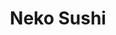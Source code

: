 ---
layout: place
title: "Neko Sushi"
permalink: /oregon/grants-pass/neko-sushi.html
stateAbbr: OR
stateName: Oregon
cityName: Grants Pass
place_id: ChIJYZzGCUJ7xVQR64HH5jnWmr8
photos:
  - name: >-
      places/ChIJYZzGCUJ7xVQR64HH5jnWmr8/photos/AUy1YQ1H2_3CjynPNCBtJe8ifGXyn8OngdaThRF0siy7xlqet8YNcILbQ2bYIC0YUPRLxWjpEAt63eoqc9UVLjP4CvMvHxjoEN5DzGp-XTyx6b1FeGEed3OPKd0zfn-FHu-2zVZjA1R50BsrNJFgafrF8vkQfd8GwKtLnN_NDIcdDgwYb7rP9R_fXw9vRYR1VO96IC8dH_KAIWKgVm6kgLe34dDYUC9aQFA-wltIZdylfcs5gV59UhTuRXlUF6FdOiqaD9MPSllIkfR4pVMl5sxVYpbTJgapLs0XMsCoWio5u_UKYoLbo7e8QIh2-zxeTJssVDn1spDZBiSwMkPlLFvYkojzt_fPmgUMEjxb9_hjsB-3tLCUbAC3Kmz4HAWkF2pgJ8t46lMoCfTDrcTe--astT-g8p3lriljxwhcv6Y9SSw
    widthPx: 4624
    heightPx: 2604
    authorAttributions:
      - displayName: Amariah Skye
        uri: https://maps.google.com/maps/contrib/100467610537779451772
        photoUri: >-
          https://lh3.googleusercontent.com/a/ACg8ocL1v9ZXBAJspnPvVn-eHawSA74O-0q03qkAWVqmLxkFdG9JeA=s100-p-k-no-mo
    flagContentUri: >-
      https://www.google.com/local/imagery/report/?cb_client=maps_api_places.places_api&image_key=!1e10!2sCIHM0ogKEICAgICRgPjcOg&hl=en-US
    googleMapsUri: >-
      https://www.google.com/maps/place//data=!3m4!1e2!3m2!1sCIHM0ogKEICAgICRgPjcOg!2e10!4m2!3m1!1s0x54c57b4209c69c61:0xbf9ad639e6c781eb
  - name: >-
      places/ChIJYZzGCUJ7xVQR64HH5jnWmr8/photos/AUy1YQ37yQpktoxaIGrhrdY1Tl08LSzIBCbvT_9RJit8MOJONM3WSHOujGJIb7vcb_ocYvVDVzmzBL3yiGbAp1VhmvLbWaDYtqdEFZijQxD7ipirPIDls1bimEtDbHwUQICTaCdRbOxTWQKLk8zxcRDwNKfrGAHCvhWNn1AEYYWFUqfTATLoXRyJnEh7_yhYI5sG4OyzAj2Hcb4ywaOCxxIuPrx8w0vMC-z1kIMR8PLnl1Cz37sPst_dI2ytyBvSygWOB2BzC5m0M7-W6t_EzIyZRRgYB_YwABUCVD6Op5r3ie5AIwQQEn5etLs9LNxNNEzL4dw14m-M0VWJlw2e862-DoijaDkWZ67WaSKmEjV1FsChkqdttQXskYVsukSbLAYqA27n2AFQMcHzcEHFnPX7DWBsr5wS9JlksGZsx7iKT1T1PkU_-J9l40Mfx71p3gql
    widthPx: 3614
    heightPx: 4800
    authorAttributions:
      - displayName: Carlos Garcia
        uri: https://maps.google.com/maps/contrib/115831500621964076513
        photoUri: >-
          https://lh3.googleusercontent.com/a-/ALV-UjUV0BsqBrsC3wjO-Y-_oB7dPDjEbOfVPcf_uExUhmc0qrLOy3qdHA=s100-p-k-no-mo
    flagContentUri: >-
      https://www.google.com/local/imagery/report/?cb_client=maps_api_places.places_api&image_key=!1e10!2sCIABIhAGbwPTTyMzXmfPjo4ACOI7&hl=en-US
    googleMapsUri: >-
      https://www.google.com/maps/place//data=!3m4!1e2!3m2!1sCIABIhAGbwPTTyMzXmfPjo4ACOI7!2e10!4m2!3m1!1s0x54c57b4209c69c61:0xbf9ad639e6c781eb
  - name: >-
      places/ChIJYZzGCUJ7xVQR64HH5jnWmr8/photos/AUy1YQ2N_q-YnWHpmKVnP1TdYpeOC-bAHi4JcV6k17Vw43HFDW3Zd8MiH8IaQy6caL_AhTb94Kyfa3DmqwsHOIOYkCRthXQ9shUeHdn2UDcGr5hcoUpsQCgBUpDLKVssIMf9Rc06gMxiGwcWqXEb5GoSdDnrmnCStjh3OUD6tBDkoN_hAf448x1KDBqlsImavo2IFsRPlD706DmxGD1nO8RgFmbmk2PtSFaP5NKftQA5WPrn-MJb9-9FbJGZ4W4UAK1FVEcYdLL651tjbfccBH32rEQYR94JeNf9RVM-mf1uYKW3qou_Qyh0SQpYHmaZ7y1hWN36O3vCHRCyN_8g-2qBzXJODZ2JFg8t_SrdFmVhQ_3ytTZRLhOxxCUPnCbUGoWYQSNOBCUAl7FK6GKf8VTFna0M1JJ7c7gKyNaPX1PBz9Yp2y-e
    widthPx: 4000
    heightPx: 3000
    authorAttributions:
      - displayName: Tera X
        uri: https://maps.google.com/maps/contrib/107224696969390329531
        photoUri: >-
          https://lh3.googleusercontent.com/a-/ALV-UjXq06_KF9BQG-bIeyCr59-C7H-B1TX-_F-MrQd9H_JLPKA8QUHIzA=s100-p-k-no-mo
    flagContentUri: >-
      https://www.google.com/local/imagery/report/?cb_client=maps_api_places.places_api&image_key=!1e10!2sCIHM0ogKEICAgIDLs9HT0QE&hl=en-US
    googleMapsUri: >-
      https://www.google.com/maps/place//data=!3m4!1e2!3m2!1sCIHM0ogKEICAgIDLs9HT0QE!2e10!4m2!3m1!1s0x54c57b4209c69c61:0xbf9ad639e6c781eb
  - name: >-
      places/ChIJYZzGCUJ7xVQR64HH5jnWmr8/photos/AUy1YQ3UxXNhxGLLb6AdqVmp-hRCNF9gM7r4H3WXV32SjAyAKgJuKOCigmgGKvqCiKusiLVenzdGmqHMy0eXPwO6qbOtOfZB0_HDQ881oGznsUs-p4kOvPZa1YlXscnvEFsZliTvVihmd6PsVhPwpf5te9r0hRsBG_FepkeOhLElTVSHpD-J6YJ2p60uju6sb491mJR802fTGfecuTTFNwMN_MeRpOugR0xzX66jni7wHmyHFWzYHPhMmjI5w2WMEYwQOMQZTwE_1rzMS0-LKoKk5WXPoa_Kr1F0tzxRvg67K-kV44GMNKGTwrEgxkGORJtJLiTUxzDpxoXKwGYPCJcfEzfwSCS522_xHhrgCh4UuFtagKdQrCnIrJinaJ-U2T7xiqnludXwf3iEnPvAMiNqUyf8uRvHj9lGSZcEXknzxqioQQYZ
    widthPx: 3000
    heightPx: 4000
    authorAttributions:
      - displayName: Yael Watson
        uri: https://maps.google.com/maps/contrib/115286136410830287655
        photoUri: >-
          https://lh3.googleusercontent.com/a-/ALV-UjU1UhMhMPJoJvyl8ZQ2k9PVaDIAWy5EX0YsV0YRFIDSrs5xmHBuog=s100-p-k-no-mo
    flagContentUri: >-
      https://www.google.com/local/imagery/report/?cb_client=maps_api_places.places_api&image_key=!1e10!2sCIHM0ogKEICAgICHv7fj0gE&hl=en-US
    googleMapsUri: >-
      https://www.google.com/maps/place//data=!3m4!1e2!3m2!1sCIHM0ogKEICAgICHv7fj0gE!2e10!4m2!3m1!1s0x54c57b4209c69c61:0xbf9ad639e6c781eb
  - name: >-
      places/ChIJYZzGCUJ7xVQR64HH5jnWmr8/photos/AUy1YQ2ALwB6NCt4L5iRwSOHv1aBlJC5AtD55F9ukDAPNYg5guFIHctbIEi2Hv5e0nBFgtHpdHeAI1_jMgzCVPODw_huPRQNHvNmCy3wfZi-klTnEQuDqAg99gWGMSjJnb8P-tlzuu16sCZ6gUKMQj8OcIEOfywp7ohIsuwUcMLGfbbp0y8gfU5qMlKf7yF-lEpFV2gfZjiaBRYdbyHQhLYUc2qzNX2_9gyMqRf16-1eRJnvVEpoOfPhUuuusNao9H9Xvl0eOuBG7uvCh4gOp1bwgEVXC8WCZVzPBV6-6FU8QmnisZSQVBKPhy3TBGuzDVZaik9PsC-RK_y7HoVozIU-nINvIBOjmUU5-unmR86nyV93oMwbZo5ZmgMmfatORuv4sukIS_EoOb1m4DXeZ-DXV71SvvDQyCypHwC0jwlKYuku2Bc
    widthPx: 2992
    heightPx: 2992
    authorAttributions:
      - displayName: Melisa Lovely
        uri: https://maps.google.com/maps/contrib/118067878729930983666
        photoUri: >-
          https://lh3.googleusercontent.com/a-/ALV-UjXrP9_Aid-5x8_pGpdZ86FRtXNKVpjYeqD7-Za2YvMNqjLzprwFVA=s100-p-k-no-mo
    flagContentUri: >-
      https://www.google.com/local/imagery/report/?cb_client=maps_api_places.places_api&image_key=!1e10!2sCIHM0ogKEICAgICNwpTTkQE&hl=en-US
    googleMapsUri: >-
      https://www.google.com/maps/place//data=!3m4!1e2!3m2!1sCIHM0ogKEICAgICNwpTTkQE!2e10!4m2!3m1!1s0x54c57b4209c69c61:0xbf9ad639e6c781eb
  - name: >-
      places/ChIJYZzGCUJ7xVQR64HH5jnWmr8/photos/AUy1YQ2x-ah8fwK-eoWGKkG-JEqqx1AGnDM2GArI99fkNtPkZUAfT98R07ORIrHEKzkQFV2gsfjLlScRepzGlFhI67Tdjcp6QL9qhCxj48tZkM70NQBo5n0YkVzYbUaEkxqo4XAAWyLcYaXlHa9a5b5ifp-U4bRCDFIVKwKrerhHo8PCtY3duPZguqETEgUbQpfbUawd5pCYI2phnPeMkUVq0jT4zQgTRHa8N6y3jMjXFKBIXu-vsHsJUb9uy-LxIOKXClmhxJW1YDv3FjhSBir2qs5Vlm3rhzZnPvcDgX3sGGo3vSxwlU6UXaIAJVZHW1PYi499Xg-YyylcjS_gVjEmaXh8ESZc88_xkKcdQNqIFcUtlCCfQqoIDqanoe0DH5YVH69Ub5kTIh9-iI4Zv5oeZKwF6uwrYMjc_iofqDhGdSo
    widthPx: 3024
    heightPx: 4032
    authorAttributions:
      - displayName: Aneeda Media
        uri: https://maps.google.com/maps/contrib/100228301413377990698
        photoUri: >-
          https://lh3.googleusercontent.com/a/ACg8ocL7nJN_aDqyNbr845QoFce62-t7PokjC6E6T9no_XZTjqNaKQ=s100-p-k-no-mo
    flagContentUri: >-
      https://www.google.com/local/imagery/report/?cb_client=maps_api_places.places_api&image_key=!1e10!2sCIHM0ogKEICAgID3gZ61Aw&hl=en-US
    googleMapsUri: >-
      https://www.google.com/maps/place//data=!3m4!1e2!3m2!1sCIHM0ogKEICAgID3gZ61Aw!2e10!4m2!3m1!1s0x54c57b4209c69c61:0xbf9ad639e6c781eb
  - name: >-
      places/ChIJYZzGCUJ7xVQR64HH5jnWmr8/photos/AUy1YQ1Qhh4JCtwp9j0WCgF4tYXyJtQFylm47eVjUNApbysupNyJKjceTx46kiPVuu88X92nFbhBQIO4bXDiG7P17TpJhic1injf5vIyVvVpEWzNGKDvyJ3-jiRqlUq2Rrnz1Chvz2D5UmH4NxOInu9hARku2vU7R8DjdWoFurSuzR_2wgJiV7QlvOiTRIH-w_PlbrIqR_bIXvIoYbiOJwE-Eo9eB6ZwpL72ujnpST8GFGlpi1XUWqvxyq5FIom_beU50JaI3zTlHX7WN2iEsxZNIP8L8VGvJQseIExbzbUG6g-kaO_V-ZXllp2GprX1SaNj6M5MbZe2xUvRiCgrnLCo_lf6hmSUU0h7PRGJo-TyqgLR83bE54zadHkH_P0AUQWbdpagIsFT-PXsvhzweuD-rIusuJAYweWaalRYGJQv0JNJYPg
    widthPx: 4032
    heightPx: 3024
    authorAttributions:
      - displayName: Christina
        uri: https://maps.google.com/maps/contrib/105440945958640382840
        photoUri: >-
          https://lh3.googleusercontent.com/a/ACg8ocKNZKAE60bWKCfx8764KF_8Zg-lQ0-KHJU9jop3DIUCCjR2vg=s100-p-k-no-mo
    flagContentUri: >-
      https://www.google.com/local/imagery/report/?cb_client=maps_api_places.places_api&image_key=!1e10!2sCIHM0ogKEICAgICdkM3BvwE&hl=en-US
    googleMapsUri: >-
      https://www.google.com/maps/place//data=!3m4!1e2!3m2!1sCIHM0ogKEICAgICdkM3BvwE!2e10!4m2!3m1!1s0x54c57b4209c69c61:0xbf9ad639e6c781eb
  - name: >-
      places/ChIJYZzGCUJ7xVQR64HH5jnWmr8/photos/AUy1YQ33pjnowVqvMvOhQ7WZqyqrl-_T3Xqt13GfMpYfXdTHJaysZfCOCIVGtM86AQWuAmNO1kcSZ61By82jTmjo6xCPJU3VX4mePvRlc5m_dAE3Ew-jWUzvdkgaLpVnIf-pocFVGU9FSVnI01UQeRXnZqYAbPbSa-3ZVn5ELrFqh9nOQ1DVOOsZ_k8WfG0W2b8RjtlnUUMl11JuAadY5iCGaez6KHBHFbq0ACqh9JtUSj1zUxqKL2subSPo6ogGLYrs5x_RsyhbAzS8l2Z3P7gNxodFDPg7ht0NGuLDF0hFyrm8xokN95fYXl2kGhzDYL5WRFi33ctAwSQytUerOvDtwvqJi5_m7SvdqooYZHonTGPJFYrjY4eGkJL-DSztCEStqcJgoOrbbj3a8CHKSmm64dbuSI7Zlg1YqU-skLcPC62MC9Q
    widthPx: 4624
    heightPx: 2604
    authorAttributions:
      - displayName: Amariah Skye
        uri: https://maps.google.com/maps/contrib/100467610537779451772
        photoUri: >-
          https://lh3.googleusercontent.com/a/ACg8ocL1v9ZXBAJspnPvVn-eHawSA74O-0q03qkAWVqmLxkFdG9JeA=s100-p-k-no-mo
    flagContentUri: >-
      https://www.google.com/local/imagery/report/?cb_client=maps_api_places.places_api&image_key=!1e10!2sCIHM0ogKEICAgICRgPjc2gE&hl=en-US
    googleMapsUri: >-
      https://www.google.com/maps/place//data=!3m4!1e2!3m2!1sCIHM0ogKEICAgICRgPjc2gE!2e10!4m2!3m1!1s0x54c57b4209c69c61:0xbf9ad639e6c781eb
  - name: >-
      places/ChIJYZzGCUJ7xVQR64HH5jnWmr8/photos/AUy1YQ1cQZ_oO4HS1fG4_vBPY0nUY8jw18len1cGiCc1WYPgw0PypjntEYsnN7qBB0W46nv8zcx2fT4iXTcdbpDUPOMMWeL_Yu2lVb5zITa5a19Oy8kEPWXGq4ZTnebk1C5PV2-H63_7oKAC9Cf513DnayBiMMzYhRAMP2tvp2mAtgb00LbH9oWM2O8uYhDionjY_-xu-UCJb0BJ690Vacx4wec7eaYOFC7i2m0Xp_roodD_D_jipIcFW-MtEgSeuyCTPm74kQ1AgsoUoufz6jV1HBp3sZa8qFezns8Yr5lhcsB57u5jAOsK7TOz51_cpBfgtVN4kDqHaqOAkzCF0X81PbHgRjnUk1-x4-FafFoKwPQwzQuKrTuzqPFcN8Om_Bpiuin3zZuCTjrsbSxg63NkgVrloMIpRKeTRLUSxPef-vk
    widthPx: 4032
    heightPx: 3024
    authorAttributions:
      - displayName: Cassidey Williams
        uri: https://maps.google.com/maps/contrib/113489508090373932364
        photoUri: >-
          https://lh3.googleusercontent.com/a-/ALV-UjU8wYVMyxUKFlValq3PsTSpH32t9HNCLqnhoRd3J6EeJfLdXVqO=s100-p-k-no-mo
    flagContentUri: >-
      https://www.google.com/local/imagery/report/?cb_client=maps_api_places.places_api&image_key=!1e10!2sCIHM0ogKEICAgIDBsv2ADw&hl=en-US
    googleMapsUri: >-
      https://www.google.com/maps/place//data=!3m4!1e2!3m2!1sCIHM0ogKEICAgIDBsv2ADw!2e10!4m2!3m1!1s0x54c57b4209c69c61:0xbf9ad639e6c781eb
  - name: >-
      places/ChIJYZzGCUJ7xVQR64HH5jnWmr8/photos/AUy1YQ0P4kXX5oLFy6OjhsvKaVx8Ab0jN2NqCtEtJA5Jn4QyRe6EheCFahenOGnbTeVb9eoue-5Yd9d-R9u_SQSP6Ys8ZpteEq-EvbA5PcZEIsQmsYA3U2MF2rPARKzmj43lbOFnoDuSUhtfNLmuPB0ofEOmsBtKKSleL4dCzB9b-kf1e6dtQLfvdMZuHeq5dOPAXi_HbvCYhtl60ILNTAwi4d6xbSuvA5ST3gqotZno_wQydoKJWE781GRUF0Q1lmuDpbgFLTrGIxrGReZrm0zrMiQUonfcfAcQOkbLtilhyTtNQkP1lIIGayPyMmLOOSE64EJWqHpYshCjRgnc0iH3hKl8gNvhdaxjty76q0QVRUeNsrhr7EV-asj_ohk9-5s0IsLkfQstbDGso9v54lESKNtT3uBJulQikA_IWVBN9gOBvQ
    widthPx: 3000
    heightPx: 4000
    authorAttributions:
      - displayName: Jonathan Higgs
        uri: https://maps.google.com/maps/contrib/118445898164911154430
        photoUri: >-
          https://lh3.googleusercontent.com/a-/ALV-UjUGzWX93kkVgSrA9bivYoE0V_zczFMETHE61uZLSmEaq1Wr05sb=s100-p-k-no-mo
    flagContentUri: >-
      https://www.google.com/local/imagery/report/?cb_client=maps_api_places.places_api&image_key=!1e10!2sCIHM0ogKEICAgIC11Ziqfg&hl=en-US
    googleMapsUri: >-
      https://www.google.com/maps/place//data=!3m4!1e2!3m2!1sCIHM0ogKEICAgIC11Ziqfg!2e10!4m2!3m1!1s0x54c57b4209c69c61:0xbf9ad639e6c781eb
address: 941 SE 7th St, Grants Pass, OR 97526, USA
street: 941 SE 7th St
city: Grants Pass
state: OR
zip: '97526'
country: USA
neighborhood: null
latitude: '42.432008'
longitude: '-123.329402'
accessibility_options:
  wheelchairAccessibleParking: true
  wheelchairAccessibleEntrance: true
  wheelchairAccessibleRestroom: true
  wheelchairAccessibleSeating: true
business_status: OPERATIONAL
name: Neko Sushi
google_maps_links:
  directionsUri: >-
    https://www.google.com/maps/dir//''/data=!4m7!4m6!1m1!4e2!1m2!1m1!1s0x54c57b4209c69c61:0xbf9ad639e6c781eb!3e0
  placeUri: https://maps.google.com/?cid=13806583151830991339
  writeAReviewUri: >-
    https://www.google.com/maps/place//data=!4m3!3m2!1s0x54c57b4209c69c61:0xbf9ad639e6c781eb!12e1
  reviewsUri: >-
    https://www.google.com/maps/place//data=!4m4!3m3!1s0x54c57b4209c69c61:0xbf9ad639e6c781eb!9m1!1b1
  photosUri: >-
    https://www.google.com/maps/place//data=!4m3!3m2!1s0x54c57b4209c69c61:0xbf9ad639e6c781eb!10e5
primary_type: Sushi Restaurant
opening_hours:
  regular: null
  current: null
secondary_opening_hours:
  regular:
    weekdayDescriptions: null
    type: null
  current:
    weekdayDescriptions: null
    type: null
phone: null
price_level: null
price_range: null
rating: null
rating_count: 0
website: null
description: null
reviews: null
parking_options: null
payment_options: null
allow_dogs: null
curbside_pickup: null
delivery: null
dine_in: null
good_for_children: null
good_for_groups: null
good_for_sports: null
live_music: null
menu_for_children: null
outdoor_seating: null
reservable: null
restroom: null
serves_beer: null
serves_breakfast: null
serves_brunch: null
serves_cocktails: null
serves_coffee: null
serves_dinner: null
serves_dessert: null
serves_lunch: null
serves_vegetarian_food: null
serves_wine: null
takeout: null
slug: Neko-Sushi

---